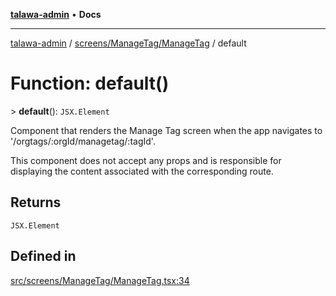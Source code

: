 [**talawa-admin**](../../../../README.md) • **Docs**

***

[talawa-admin](../../../../modules.md) / [screens/ManageTag/ManageTag](../README.md) / default

# Function: default()

\> **default**(): `JSX.Element`

Component that renders the Manage Tag screen when the app navigates to '/orgtags/:orgId/managetag/:tagId'.

This component does not accept any props and is responsible for displaying
the content associated with the corresponding route.

## Returns

`JSX.Element`

## Defined in

[src/screens/ManageTag/ManageTag.tsx:34](https://github.com/PalisadoesFoundation/talawa-admin/blob/6393648179f5fe59037f42564a6a7bc1ca4e7f9d/src/screens/ManageTag/ManageTag.tsx#L34)
